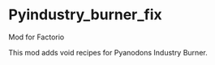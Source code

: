 # Pyindustry_burner_fix
Mod for Factorio

This mod adds void recipes for Pyanodons Industry Burner.

